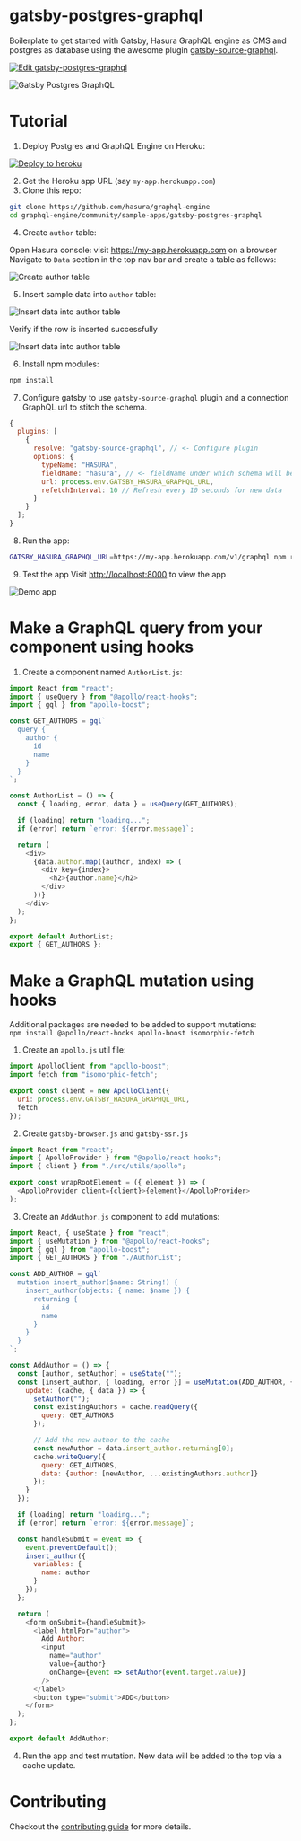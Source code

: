# gatsby-postgres-graphql

Boilerplate to get started with Gatsby, Hasura GraphQL engine as CMS and postgres as database using the awesome plugin [gatsby-source-graphql](https://github.com/gatsbyjs/gatsby/tree/master/packages/gatsby-source-graphql).

[![Edit gatsby-postgres-graphql](https://codesandbox.io/static/img/play-codesandbox.svg)](https://codesandbox.io/s/github/hasura/graphql-engine/tree/master/community/sample-apps/gatsby-postgres-graphql?fontsize=14)

![Gatsby Postgres GraphQL](./assets/gatsby-postgres-graphql.png)

# Tutorial

1. Deploy Postgres and GraphQL Engine on Heroku:

[![Deploy to
heroku](https://www.herokucdn.com/deploy/button.svg)](https://heroku.com/deploy?template=https://github.com/hasura/graphql-engine-heroku)

2. Get the Heroku app URL (say `my-app.herokuapp.com`)
3. Clone this repo:

```bash
git clone https://github.com/hasura/graphql-engine
cd graphql-engine/community/sample-apps/gatsby-postgres-graphql
```

4. Create `author` table:

Open Hasura console: visit https://my-app.herokuapp.com on a browser  
 Navigate to `Data` section in the top nav bar and create a table as follows:

![Create author table](./assets/add_table.jpg)

5. Insert sample data into `author` table:

![Insert data into author table](./assets/insert_data.jpg)

Verify if the row is inserted successfully

![Insert data into author table](./assets/browse_rows.jpg)

6. Install npm modules:

```bash
npm install
```

7. Configure gatsby to use `gatsby-source-graphql` plugin and a connection GraphQL url to stitch the schema.

```js
{
  plugins: [
    {
      resolve: "gatsby-source-graphql", // <- Configure plugin
      options: {
        typeName: "HASURA",
        fieldName: "hasura", // <- fieldName under which schema will be stitched
        url: process.env.GATSBY_HASURA_GRAPHQL_URL,
        refetchInterval: 10 // Refresh every 10 seconds for new data
      }
    }
  ];
}
```

8. Run the app:

```bash
GATSBY_HASURA_GRAPHQL_URL=https://my-app.herokuapp.com/v1/graphql npm run develop
```

9. Test the app
   Visit [http://localhost:8000](http://localhost:8000) to view the app

![Demo app](./assets/test_app.jpg)

# Make a GraphQL query from your component using hooks

1. Create a component named `AuthorList.js`:

```js
import React from "react";
import { useQuery } from "@apollo/react-hooks";
import { gql } from "apollo-boost";

const GET_AUTHORS = gql`
  query {
    author {
      id
      name
    }
  }
`;

const AuthorList = () => {
  const { loading, error, data } = useQuery(GET_AUTHORS);

  if (loading) return "loading...";
  if (error) return `error: ${error.message}`;

  return (
    <div>
      {data.author.map((author, index) => (
        <div key={index}>
          <h2>{author.name}</h2>
        </div>
      ))}
    </div>
  );
};

export default AuthorList;
export { GET_AUTHORS };
```

# Make a GraphQL mutation using hooks

Additional packages are needed to be added to support mutations: <br/>
`npm install @apollo/react-hooks apollo-boost isomorphic-fetch`

1. Create an `apollo.js` util file:

```js
import ApolloClient from "apollo-boost";
import fetch from "isomorphic-fetch";

export const client = new ApolloClient({
  uri: process.env.GATSBY_HASURA_GRAPHQL_URL,
  fetch
});
```

2. Create `gatsby-browser.js` and `gatsby-ssr.js`

```js
import React from "react";
import { ApolloProvider } from "@apollo/react-hooks";
import { client } from "./src/utils/apollo";

export const wrapRootElement = ({ element }) => (
  <ApolloProvider client={client}>{element}</ApolloProvider>
);
```

3. Create an `AddAuthor.js` component to add mutations:

```js
import React, { useState } from "react";
import { useMutation } from "@apollo/react-hooks";
import { gql } from "apollo-boost";
import { GET_AUTHORS } from "./AuthorList";

const ADD_AUTHOR = gql`
  mutation insert_author($name: String!) {
    insert_author(objects: { name: $name }) {
      returning {
        id
        name
      }
    }
  }
`;

const AddAuthor = () => {
  const [author, setAuthor] = useState("");
  const [insert_author, { loading, error }] = useMutation(ADD_AUTHOR, {
    update: (cache, { data }) => {
      setAuthor("");
      const existingAuthors = cache.readQuery({
        query: GET_AUTHORS
      });

      // Add the new author to the cache
      const newAuthor = data.insert_author.returning[0];
      cache.writeQuery({
        query: GET_AUTHORS,
        data: {author: [newAuthor, ...existingAuthors.author]}
      });
    }
  });

  if (loading) return "loading...";
  if (error) return `error: ${error.message}`;

  const handleSubmit = event => {
    event.preventDefault();
    insert_author({
      variables: {
        name: author
      }
    });
  };

  return (
    <form onSubmit={handleSubmit}>
      <label htmlFor="author">
        Add Author:
        <input
          name="author"
          value={author}
          onChange={event => setAuthor(event.target.value)}
        />
      </label>
      <button type="submit">ADD</button>
    </form>
  );
};

export default AddAuthor;
```

4. Run the app and test mutation. New data will be added to the top via a cache update.

# Contributing

Checkout the [contributing guide](../../../CONTRIBUTING.md#community-content) for more details.
